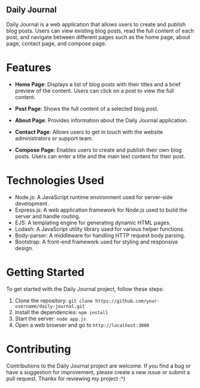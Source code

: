 ## Daily Journal

Daily Journal is a web application that allows users to create and publish blog posts. Users can view existing blog posts, read the full content of each post, and navigate between different pages such as the home page, about page, contact page, and compose page.

# Features

- **Home Page**: Displays a list of blog posts with their titles and a brief preview of the content. Users can click on a post to view the full content.

- **Post Page**: Shows the full content of a selected blog post.

- **About Page**: Provides information about the Daily Journal application.

- **Contact Page**: Allows users to get in touch with the website administrators or support team.

- **Compose Page**: Enables users to create and publish their own blog posts. Users can enter a title and the main text content for their post.

# Technologies Used

- Node.js: A JavaScript runtime environment used for server-side development.
- Express.js: A web application framework for Node.js used to build the server and handle routing.
- EJS: A templating engine for generating dynamic HTML pages.
- Lodash: A JavaScript utility library used for various helper functions.
- Body-parser: A middleware for handling HTTP request body parsing.
- Bootstrap: A front-end framework used for styling and responsive design.

# Getting Started

To get started with the Daily Journal project, follow these steps:

1. Clone the repository: `git clone https://github.com/your-username/daily-journal.git`
2. Install the dependencies: `npm install`
3. Start the server: `node app.js`
4. Open a web browser and go to `http://localhost:3000`

# Contributing

Contributions to the Daily Journal project are welcome. If you find a bug or have a suggestion for improvement, please create a new issue or submit a pull request.
Thanks for reviewing my project :^)

